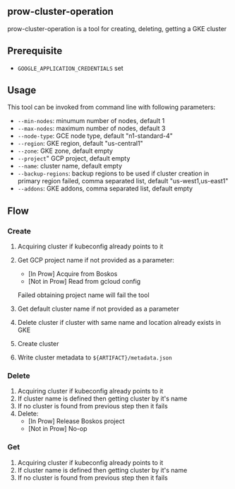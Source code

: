 ## prow-cluster-operation

prow-cluster-operation is a tool for creating, deleting, getting a GKE
cluster

## Prerequisite

- `GOOGLE_APPLICATION_CREDENTIALS` set

## Usage

This tool can be invoked from command line with following parameters:

- `--min-nodes`: minumum number of nodes, default 1
- `--max-nodes`: maximum number of nodes, default 3
- `--node-type`: GCE node type, default "n1-standard-4"
- `--region`: GKE region, default "us-central1"
- `--zone`: GKE zone, default empty
- `--project`" GCP project, default empty
- `--name`: cluster name, default empty
- `--backup-regions`: backup regions to be used if cluster creation in primary
  region failed, comma separated list, default "us-west1,us-east1"
- `--addons`: GKE addons, comma separated list, default empty

## Flow

### Create

1. Acquiring cluster if kubeconfig already points to it
1. Get GCP project name if not provided as a parameter:
    - [In Prow] Acquire from Boskos
    - [Not in Prow] Read from gcloud config

    Failed obtaining project name will fail the tool
1. Get default cluster name if not provided as a parameter
1. Delete cluster if cluster with same name and location already exists in GKE
1. Create cluster
1. Write cluster metadata to `${ARTIFACT}/metadata.json`

### Delete

1. Acquiring cluster if kubeconfig already points to it
1. If cluster name is defined then getting cluster by it's name
1. If no cluster is found from previous step then it fails
1. Delete:
    - [In Prow] Release Boskos project
    - [Not in Prow] No-op

### Get

1. Acquiring cluster if kubeconfig already points to it
1. If cluster name is defined then getting cluster by it's name
1. If no cluster is found from previous step then it fails
